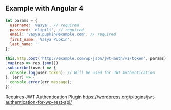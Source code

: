 ## Example with Angular 4

```javascript
let params = {
  username: 'vasya', // required
  password: 'elipili', // required
  email: 'vasya.pupkin@example.com', // required
  first_name: 'Vasya Pupkin',
  last_name: ''
};

this.http.post('http://example.com/wp-json/jwt-auth/v1/token', params)
.map(res => res.json())
.subscribe((user) => {
  console.log(user.token); // Will be used for JWT Authentication 
}, (err) => {
  console.error(err.message);
});
```
Requires JWT Authentication Plugin https://wordpress.org/plugins/jwt-authentication-for-wp-rest-api/
